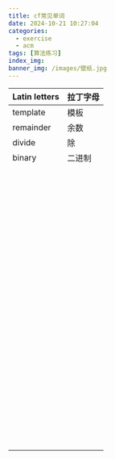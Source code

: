 ```yaml
---
title: cf常见单词
date: 2024-10-21 10:27:04
categories:
  - exercise
  - acm
tags: [算法练习]
index_img:
banner_img: /images/壁纸.jpg
---
```


| Latin letters | 拉丁字母 |
| ------------- | -------- |
| template      | 模板     |
| remainder     | 余数     |
| divide        | 除       |
| binary        | 二进制   |
|               |          |
|               |          |
|               |          |
|               |          |
|               |          |
|               |          |
|               |          |
|               |          |
|               |          |
|               |          |
|               |          |
|               |          |
|               |          |
|               |          |
|               |          |
|               |          |
|               |          |
|               |          |
|               |          |
|               |          |
|               |          |
|               |          |
|               |          |
|               |          |
|               |          |
|               |          |
|               |          |
|               |          |
|               |          |
|               |          |
|               |          |
|               |          |
|               |          |
|               |          |
|               |          |
|               |          |
|               |          |
|               |          |
|               |          |
|               |          |
|               |          |
|               |          |
|               |          |
|               |          |
|               |          |
|               |          |
|               |          |
|               |          |
|               |          |
|               |          |
|               |          |
|               |          |
|               |          |
|               |          |
|               |          |
|               |          |
|               |          |
|               |          |
|               |          |
|               |          |
|               |          |
|               |          |
|               |          |
|               |          |
|               |          |
|               |          |
|               |          |
|               |          |
|               |          |
|               |          |
|               |          |
|               |          |
|               |          |
|               |          |
|               |          |
|               |          |
|               |          |
|               |          |
|               |          |
|               |          |
|               |          |
|               |          |
|               |          |
|               |          |
|               |          |
|               |          |
|               |          |
|               |          |
|               |          |
|               |          |
|               |          |
|               |          |
|               |          |
|               |          |

